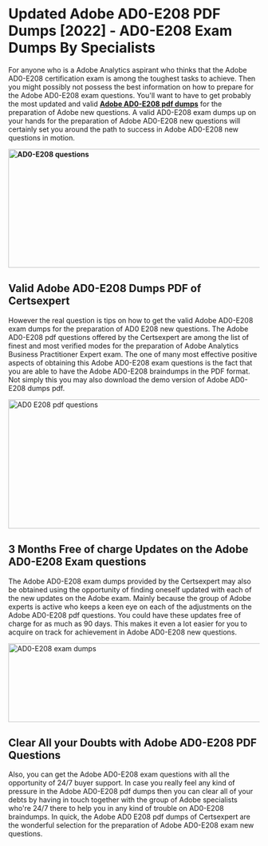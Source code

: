<h1><strong>Updated Adobe AD0-E208 PDF Dumps [2022] - AD0-E208 Exam Dumps By Specialists&nbsp;</strong></h1>
<p><span style="font-weight: 400;">For anyone who is a Adobe Analytics aspirant who thinks that the Adobe AD0-E208 certification exam is among the toughest tasks to achieve. Then you might possibly not possess the best information on how to prepare for the Adobe AD0-E208 exam questions. You'll want to have to get probably the most updated and valid <strong><a href="https://www.certsexpert.com/AD0-E208-pdf-questions.html">Adobe AD0-E208 pdf dumps</a></strong> for the preparation of Adobe new questions. A valid  AD0-E208 exam dumps up on your hands for the preparation of Adobe AD0-E208 new questions will certainly set you around the path to success in Adobe AD0-E208 new questions in motion.</span></p>
<p><span style="font-weight: 400;"><strong><img style="display: block; margin-left: auto; margin-right: auto;" src="https://i.ibb.co/QXh983F/73475278-2429792180625311-4586132736837681152-n.jpg" alt="AD0-E208 questions" width="632" height="238" /></strong></span></p>
<h2><strong>Valid Adobe AD0-E208 Dumps PDF of Certsexpert</strong></h2>
<p><span style="font-weight: 400;">However the real question is tips on how to get the valid Adobe AD0-E208 exam dumps for the preparation of AD0 E208 new questions. The Adobe AD0-E208 pdf questions offered by the Certsexpert are among the list of finest and most verified modes for the preparation of Adobe Analytics Business Practitioner Expert exam. The one of many most effective positive aspects of obtaining this Adobe AD0-E208 exam questions is the fact that you are able to have the Adobe AD0-E208 braindumps in the PDF format. Not simply this you may also download the demo version of Adobe AD0-E208 dumps pdf.</span></p>
<p><span style="font-weight: 400;"><img style="display: block; margin-left: auto; margin-right: auto;" src="https://i.ibb.co/Jd8hN2L/76714008-3182067705200142-8735104740007870464-n.jpg" alt="AD0 E208 pdf questions" width="701" height="259" /></span></p>
<h2><strong>3 Months Free of charge Updates on the Adobe AD0-E208 Exam questions</strong></h2>
<p><span style="font-weight: 400;">The Adobe AD0-E208 exam dumps provided by the Certsexpert may also be obtained using the opportunity of finding oneself updated with each of the new updates on the Adobe exam. Mainly because the group of Adobe experts is active who keeps a keen eye on each of the adjustments on the Adobe AD0-E208 pdf questions. You could have these updates free of charge for as much as 90 days. This makes it even a lot easier for you to acquire on track for achievement in Adobe AD0-E208 new questions.</span></p>
<p><span style="font-weight: 400;"><a href="https://www.certsexpert.com/AD0-E208-pdf-questions.html"><img style="display: block; margin-left: auto; margin-right: auto;" src="https://i.ibb.co/TMnKrkJ/75398236-424489711531572-5064688549987614720-n.jpg" alt="AD0-E208 exam dumps" width="714" height="158" /></a></span></p>
<h2><strong>Clear All your Doubts with Adobe AD0-E208 PDF Questions</strong></h2>
<p>Also, you can get the Adobe AD0-E208 exam questions with all the opportunity of 24/7 buyer support. In case you really feel any kind of pressure in the Adobe AD0-E208 pdf dumps then you can clear all of your debts by having in touch together with the group of Adobe specialists who're 24/7 there to help you in any kind of trouble on  AD0-E208 braindumps. In quick, the Adobe AD0 E208 pdf dumps of Certsexpert are the wonderful selection for the preparation of Adobe AD0-E208 exam new questions.</p>
